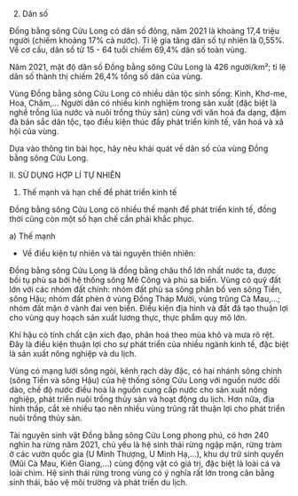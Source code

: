 2. Dân số

Đồng bằng sông Cửu Long có dân số đông, năm 2021 là khoảng 17,4 triệu người (chiếm khoảng 17% cả nước). Tỉ lệ gia tăng dân số tự nhiên là 0,55%. Về cơ cấu, dân số từ 15 - 64 tuổi chiếm 69,4% dân số toàn vùng.

Năm 2021, mật độ dân số Đồng bằng sông Cửu Long là 426 người/km²; tỉ lệ dân số thành thị chiếm 26,4% tổng số dân của vùng.

Vùng Đồng bằng sông Cửu Long có nhiều dân tộc sinh sống: Kinh, Khơ-me, Hoa, Chăm,... Người dân có nhiều kinh nghiệm trong sản xuất (đặc biệt là nghề trồng lúa nước và nuôi trồng thủy sản) cùng với văn hoá đa dạng, đậm đà bản sắc dân tộc, tạo điều kiện thúc đẩy phát triển kinh tế, văn hoá và xã hội của vùng.

Dựa vào thông tin bài học, hãy nêu khái quát về dân số của vùng Đồng bằng sông Cửu Long.

II. SỬ DỤNG HỢP LÍ TỰ NHIÊN

1. Thế mạnh và hạn chế để phát triển kinh tế

Đồng bằng sông Cửu Long có nhiều thế mạnh để phát triển kinh tế, đồng thời cũng còn một số hạn chế cần phải khắc phục.

a) Thế mạnh

- Về điều kiện tự nhiên và tài nguyên thiên nhiên:

Đồng bằng sông Cửu Long là đồng bằng châu thổ lớn nhất nước ta, được bồi tụ phù sa bởi hệ thống sông Mê Công và phù sa biển. Vùng có quỹ đất lớn với các nhóm đất chính: nhóm đất phù sa sông phân bố ven sông Tiền, sông Hậu; nhóm đất phèn ở vùng Đồng Tháp Mười, vùng trũng Cà Mau,...; nhóm đất mặn ở vành đai ven biển. Điều kiện địa hình và đất đã tạo thuận lợi cho vùng quy hoạch sản xuất lương thực, thực phẩm quy mô lớn.

Khí hậu có tính chất cận xích đạo, phân hoá theo mùa khô và mưa rõ rệt. Đây là điều kiện thuận lợi cho sự phát triển của nhiều ngành kinh tế, đặc biệt là sản xuất nông nghiệp và du lịch.

Vùng có mạng lưới sông ngòi, kênh rạch dày đặc, có hai nhánh sông chính (sông Tiền và sông Hậu) của hệ thống sông Cửu Long với nguồn nước dồi dào, chế độ nước điều hoà là nguồn cung cấp nước cho sản xuất nông nghiệp, phát triển nuôi trồng thủy sản và hoạt động du lịch. Hơn nữa, địa hình thấp, cắt xẻ nhiều tạo nên nhiều vùng trũng rất thuận lợi cho phát triển nuôi trồng thủy sản.

Tài nguyên sinh vật Đồng bằng sông Cửu Long phong phú, có hơn 240 nghìn ha rừng năm 2021, chủ yếu là hệ sinh thái rừng ngập mặn, rừng tràm ở các vườn quốc gia (U Minh Thượng, U Minh Hạ,...), khu dự trữ sinh quyển (Mũi Cà Mau, Kiên Giang,...) cùng động vật có giá trị, đặc biệt là loài cá và loài chim. Hệ sinh thái rừng trong vùng có ý nghĩa rất lớn trong cân bằng sinh thái, bảo vệ môi trường và phát triển du lịch.